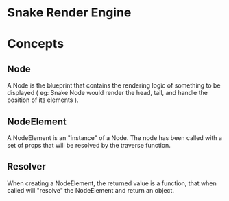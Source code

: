 # Snake Render Engine

# Concepts
## Node
A Node is the blueprint that contains the rendering logic
of something to be displayed ( eg: Snake Node would render
the head, tail, and handle the position of its elements ).

## NodeElement
A NodeElement is an "instance" of a Node. The node has
been called with a set of props that will be resolved
by the traverse function.

## Resolver
When creating a NodeElement, the returned value is a
function, that when called will "resolve" the NodeElement
and return an object.

